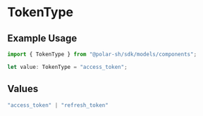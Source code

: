 # TokenType

## Example Usage

```typescript
import { TokenType } from "@polar-sh/sdk/models/components";

let value: TokenType = "access_token";
```

## Values

```typescript
"access_token" | "refresh_token"
```